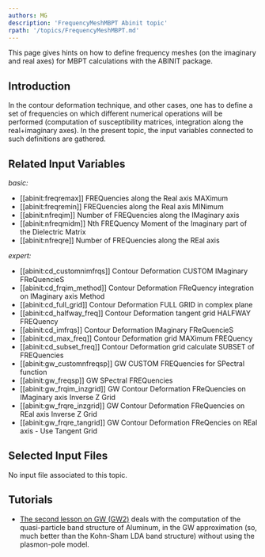 ```yaml
---
authors: MG
description: 'FrequencyMeshMBPT Abinit topic'
rpath: '/topics/FrequencyMeshMBPT.md'
---
```

<!--
This file is automatically generated by mksite.py. All changes will be lost.
Change the input yaml files or the python code
-->

This page gives hints on how to define frequency meshes (on the imaginary and real axes) for MBPT calculations with the ABINIT package.

## Introduction

In the contour deformation technique, and other cases, one has to define a set
of frequencies on which different numerical operations will be performed
(computation of susceptibility matrices, integration along the real+imaginary
axes). In the present topic, the input variables connected to such definitions
are gathered.



## Related Input Variables

*basic:*

- [[abinit:freqremax]]  FREQuencies along the Real axis MAXimum
- [[abinit:freqremin]]  FREQuencies along the Real axis MINimum
- [[abinit:nfreqim]]  Number of FREQuencies along the IMaginary axis
- [[abinit:nfreqmidm]]  Nth FREQuency Moment of the Imaginary part of the Dielectric Matrix
- [[abinit:nfreqre]]  Number of FREQuencies along the REal axis
 
*expert:*

- [[abinit:cd_customnimfrqs]]  Contour Deformation CUSTOM IMaginary FReQuencieS
- [[abinit:cd_frqim_method]]  Contour Deformation FReQuency integration on IMaginary axis Method
- [[abinit:cd_full_grid]]  Contour Deformation FULL GRID in complex plane
- [[abinit:cd_halfway_freq]]  Contour Deformation tangent grid HALFWAY FREQuency
- [[abinit:cd_imfrqs]]  Contour Deformation IMaginary FReQuencieS
- [[abinit:cd_max_freq]]  Contour Deformation grid MAXimum FREQuency
- [[abinit:cd_subset_freq]]  Contour Deformation grid calculate SUBSET of FREQuencies
- [[abinit:gw_customnfreqsp]]  GW CUSTOM FREQuencies for SPectral function
- [[abinit:gw_freqsp]]  GW SPectral FREQuencies
- [[abinit:gw_frqim_inzgrid]]  GW Contour Deformation FReQuencies on IMaginary axis Inverse Z Grid
- [[abinit:gw_frqre_inzgrid]]  GW Contour Deformation FReQuencies on REal axis Inverse Z Grid
- [[abinit:gw_frqre_tangrid]]  GW Contour Deformation FReQencies on REal axis - Use Tangent Grid
 

## Selected Input Files

No input file associated to this topic.

## Tutorials

* [The second lesson on GW (GW2)](../../tutorial/generated_files/lesson_gw2.html) deals with the computation of the quasi-particle band structure of Aluminum, in the GW approximation (so, much better than the Kohn-Sham LDA band structure) without using the plasmon-pole model. 

